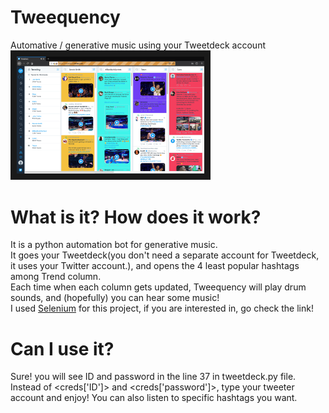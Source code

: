 # Tweequency
Automative / generative music using your Tweetdeck account<br/>
<a href="https://vimeo.com/user27717826/review/317746274/18ece97984" target="_blank"><img src="ScreenShot.png" 
alt="IMAGE ALT TEXT HERE" width="300" border="10" /></a>

# What is it? How does it work?
It is a python automation bot for generative music.<br/>
It goes your Tweetdeck(you don't need a separate account for Tweetdeck, it uses your Twitter account.), and opens the 4 least popular hashtags among Trend column.<br/>
Each time when each column gets updated, Tweequency will play drum sounds, and (hopefully) you can hear some music!<br/>
I used [Selenium](https://www.guru99.com/selenium-tutorial.html) for this project, if you are interested in, go check the link!

# Can I use it?
Sure! you will see ID and password in the line 37 in tweetdeck.py file.<br/> Instead of <creds['ID']> and <creds['password']>, type your tweeter account and enjoy!
You can also listen to specific hashtags you want.

